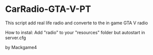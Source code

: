 # CarRadio-GTA-V-PT
This script add real life radio and converte to the in game GTA V radio

How to instal:
Add "radio" to your "resources" folder
but autostart in server.cfg

by Mackgame4
